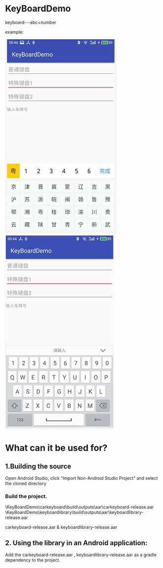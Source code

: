 # KeyBoardDemo
keyboard---abc+number

example:

![](https://github.com/huangshuyuan/KeyBoardDemo/blob/master/img/1.png)
![](https://github.com/huangshuyuan/KeyBoardDemo/blob/master/img/2.png)



# What can it be used for?
## 1.Building the source

Open Android Studio, click "Import Non-Android Studio Project" and select the cloned directory

### Build the project.

\KeyBoardDemo\carkeyboard\build\outputs\aar\carkeyboard-release.aar
\KeyBoardDemo\keyboardlibrary\build\outputs\aar\keyboardlibrary-release.aar

 carkeyboard-release.aar &  keyboardlibrary-release.aar  

## 2. Using the library in an Android application:
Add the carkeyboard-release.aar ,  keyboardlibrary-release.aar as a gradle dependency to the project.
